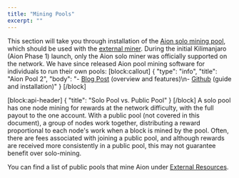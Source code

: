 ```yaml
---
title: "Mining Pools"
excerpt: ""
---
```

This section will take you through installation of the [Aion solo mining pool](doc:solo-mining-pool), which should be used with the [external miner](doc:external-miner). During the initial Kilimanjaro (Aion Phase 1) launch, only the Aion solo miner was officially supported on the network. We have since released Aion pool mining software for individuals to run their own pools:
[block:callout]
{
  "type": "info",
  "title": "Aion Pool 2",
  "body": "- [Blog Post](https://blog.aion.network/new-aion-pool-software-6e3232527fa) (overview and features)\n- [Github](https://github.com/aionnetwork/aion_pool2) (guide and installation)"
}
[/block]

[block:api-header]
{
  "title": "Solo Pool vs. Public Pool"
}
[/block]
A solo pool has one node mining for rewards at the network difficulty, with the full payout to the one account. With a public pool (not covered in this document), a group of nodes work together, distributing a reward proportional to each node's work when a block is mined by the pool. Often, there are fees associated with joining a public pool, and although rewards are received more consistently in a public pool, this may not guarantee benefit over solo-mining.

You can find a list of public pools that mine Aion under [External Resources](doc:external-resources).